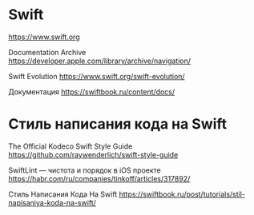 #  Swift

https://www.swift.org

Documentation Archive
https://developer.apple.com/library/archive/navigation/

Swift Evolution
https://www.swift.org/swift-evolution/

Документация
https://swiftbook.ru/content/docs/


# Стиль написания кода на Swift

The Official Kodeco Swift Style Guide
https://github.com/raywenderlich/swift-style-guide

SwiftLint — чистота и порядок в iOS проекте
https://habr.com/ru/companies/tinkoff/articles/317892/

Стиль Написания Кода На Swift
https://swiftbook.ru/post/tutorials/stil-napisaniya-koda-na-swift/
